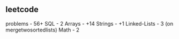 ## leetcode
problems - 56+
SQL - 2
Arrays - +14
Strings - +1
Linked-Lists - 3 (on mergetwosortedlists)
Math - 2